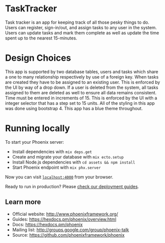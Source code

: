 # TaskTracker

Task tracker is an app for keeping track of all those pesky things to do. Users
can register, sign-in/out, and assign tasks to any user in the system. Users can update
tasks and mark them complete as well as update the time spent up to the nearest
15-minutes. 

# Design Choices

This app is supported by two database tables, users and tasks which share a one
to many relationship respectively by use of a foreign key. When tasks are created they 
have to be assigned to an existing user. This is enforced by the UI by way of a drop 
down. If a user is deleted from the system, all tasks assigned to them are deleted as well 
to ensure all data remains consistent. Time must be entered in increments of 15. This is
enforced by the UI with a integer selector that has a step set to 15 units. All of the 
styling in this app was done using bootstrap 4. This app has a blue theme throughout.


# Running locally

To start your Phoenix server:

  * Install dependencies with `mix deps.get`
  * Create and migrate your database with `mix ecto.setup`
  * Install Node.js dependencies with `cd assets && npm install`
  * Start Phoenix endpoint with `mix phx.server`

Now you can visit [`localhost:4000`](http://localhost:4000) from your browser.

Ready to run in production? Please [check our deployment guides](https://hexdocs.pm/phoenix/deployment.html).

## Learn more

  * Official website: http://www.phoenixframework.org/
  * Guides: https://hexdocs.pm/phoenix/overview.html
  * Docs: https://hexdocs.pm/phoenix
  * Mailing list: http://groups.google.com/group/phoenix-talk
  * Source: https://github.com/phoenixframework/phoenix
